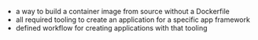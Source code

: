 - a way to build a container image from source without a Dockerfile
- all required tooling to create an application for a specific app framework
- defined workflow for creating applications with that tooling